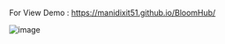 For View Demo : https://manidixit51.github.io/BloomHub/
 
 ![image](https://github.com/manidixit51/BloomHub/assets/133573718/0e8582fd-3427-456b-ac0b-fcc1ec7a5fd0)

